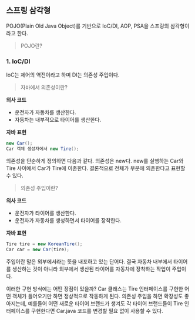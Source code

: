 ## **스프링 삼각형**

POJO(Plain Old Java Object)를 기반으로 IoC/DI, AOP, PSA을 스프링의 삼각형이라고 한다.

> POJO란?


### 1. IoC/DI

IoC는 제어의 역전이라고 하며 DI는 의존성 주입이다.

> 자바에서 의존성이란?

**의사 코드**

- 운전자가 자동차를 생산한다.
- 자동차는 내부적으로 타이어를 생산한다.

**자바 표현**

```java
new Car();
Car 객체 생성자에서 new Tire();
```

의존성을 단순하게 정의하면 다음과 같다. 의존성은 new다. new를 실행하는 Car와 Tire 사이에서 Car가 Tire에 이존한다. 결론적으로 전체가 부분에 의존한다고 표현할 수 있다.

> 의존성 주입이란?

**의사 코드**

- 운전자가 타이어를 생산한다.
- 운전자가 자동차를 생성하면서 타이어를 장착한다.

**자바 표현**

```java
Tire tire = new KoreanTire();
Car car = new Car(tire);
```

주입이란 말은 외부에서라는 뜻을 내포하고 있는 단어다. 결국 자동차 내부에서 타이어를 생산하는 것이 아니라 외부에서 생산된 타이어를 자동차에 장착하는 작업이 주입이다.

이러한 구현 방식에는 어떤 장점이 있을까? Car 클래스는 Tire 인터페이스를 구현한 어떤 객체가 들어오기만 하면 정상적으로 작동하게 된다. 의존성 주입을 하면 확장성도 좋아지는데, 예를들어 어떤 새로운 타이어 브랜드가 생겨도 각 타이어 브랜드들이 Tire 인터페이스를 구현한다면 Car.java 코드를 변경할 필요 없이 사용할 수 있다.